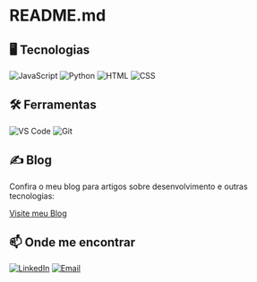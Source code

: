 # README.md

## 🖥 Tecnologias
![JavaScript](https://img.shields.io/badge/-JavaScript-FF9900?style=flat-square&logo=javascript)
![Python](https://img.shields.io/badge/-Python-306998?style=flat-square&logo=python)
![HTML](https://img.shields.io/badge/-HTML-E34F26?style=flat-square&logo=html5)
![CSS](https://img.shields.io/badge/-CSS-1572B6?style=flat-square&logo=css3)

## 🛠 Ferramentas
![VS Code](https://img.shields.io/badge/-Visual%20Studio%20Code-007ACC?style=flat-square&logo=visualstudiocode)
![Git](https://img.shields.io/badge/-Git-F1502F?style=flat-square&logo=git)

## ✍ Blog
Confira o meu blog para artigos sobre desenvolvimento e outras tecnologias:

[Visite meu Blog](http://maviramos.pythonanywhere.com/)

## 📫 Onde me encontrar
[![LinkedIn](https://img.shields.io/badge/LinkedIn-Vitória%20Alencar-0077B5?style=flat-square&logo=linkedin)](https://www.linkedin.com/in/vit%C3%B3ria-alencar-a2b11930a)
[![Email](https://img.shields.io/badge/Email-vitoriamariaifc%40gmail.com-D14836?style=flat-square&logo=gmail)](mailto:vitoriamariaifc@gmail.com)
